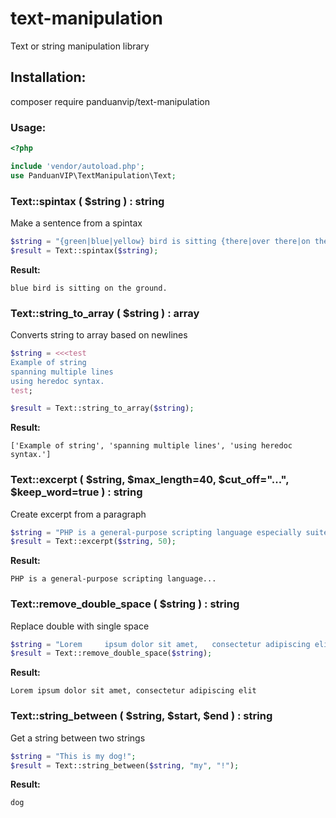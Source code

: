 # text-manipulation

 Text or string manipulation library

## Installation:

composer require panduanvip/text-manipulation

### Usage:

```php
<?php

include 'vendor/autoload.php';
use PanduanVIP\TextManipulation\Text;
```


### Text::spintax ( $string ) : string

Make a sentence from a spintax

```php
$string = "{green|blue|yellow} bird is sitting {there|over there|on the ground}.";
$result = Text::spintax($string);
```

**Result:** 
```
blue bird is sitting on the ground.
```


### Text::string_to_array ( $string ) : array

Converts string to array based on newlines

```php
$string = <<<test
Example of string
spanning multiple lines
using heredoc syntax.
test;

$result = Text::string_to_array($string);
```

**Result:**
```
['Example of string', 'spanning multiple lines', 'using heredoc syntax.']
```


### Text::excerpt ( $string, $max_length=40, $cut_off="...", $keep_word=true ) : string

Create excerpt from a paragraph

```php
$string = "PHP is a general-purpose scripting language especially suited to web development. It was stringly created by Danish-Canadian programmer Rasmus Lerdorf in 1994. The PHP reference implementation is now produced by The PHP Group.";
$result = Text::excerpt($string, 50);
```

**Result:**
```
PHP is a general-purpose scripting language...

```

### Text::remove_double_space ( $string ) : string

Replace double with single space

```php
$string = "Lorem     ipsum dolor sit amet,   consectetur adipiscing elit";
$result = Text::remove_double_space($string);
```

**Result:**
```
Lorem ipsum dolor sit amet, consectetur adipiscing elit
```


### Text::string_between ( $string, $start, $end ) : string

Get a string between two strings

```php
$string = "This is my dog!";
$result = Text::string_between($string, "my", "!");
```

**Result:**
```
dog
```
